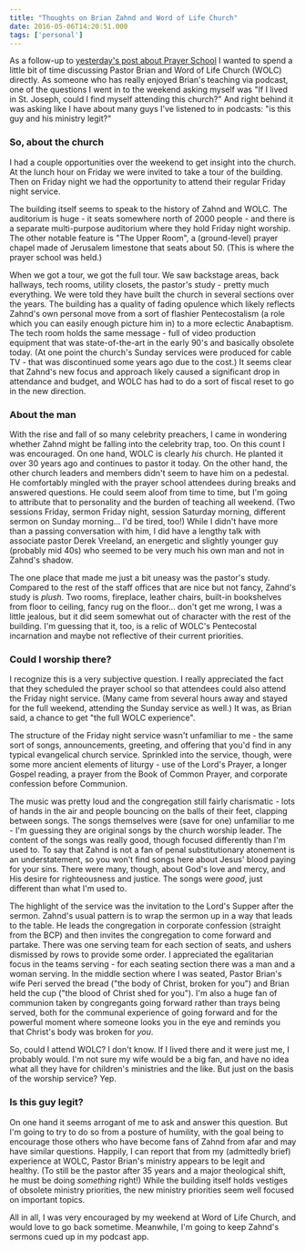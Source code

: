 ```yaml
---
title: "Thoughts on Brian Zahnd and Word of Life Church"
date: 2016-05-06T14:20:51.000
tags: ['personal']
---
```


As a follow-up to [yesterday's post about Prayer School](/16/05/brian-zahnds-prayer-school/) I wanted to spend a little bit of time discussing Pastor Brian and Word of Life Church (WOLC) directly. As someone who has really enjoyed Brian's teaching via podcast, one of the questions I went in to the weekend asking myself was "If I lived in St. Joseph, could I find myself attending this church?" And right behind it was asking like I have about many guys I've listened to in podcasts: "is this guy and his ministry legit?"

### So, about the church

I had a couple opportunities over the weekend to get insight into the church. At the lunch hour on Friday we were invited to take a tour of the building. Then on Friday night we had the opportunity to attend their regular Friday night service.

The building itself seems to speak to the history of Zahnd and WOLC. The auditorium is huge - it seats somewhere north of 2000 people - and there is a separate multi-purpose auditorium where they hold Friday night worship. The other notable feature is "The Upper Room", a (ground-level) prayer chapel made of Jerusalem limestone that seats about 50. (This is where the prayer school was held.)

When we got a tour, we got the full tour. We saw backstage areas, back hallways, tech rooms, utility closets, the pastor's study - pretty much everything. We were told they have built the church in several sections over the years. The building has a quality of fading opulence which likely reflects Zahnd's own personal move from a sort of flashier Pentecostalism (a role which you can easily enough picture him in) to a more eclectic Anabaptism. The tech room holds the same message - full of video production equipment that was state-of-the-art in the early 90's and basically obsolete today. (At one point the church's Sunday services were produced for cable TV - that was discontinued some years ago due to the cost.) It seems clear that Zahnd's new focus and approach likely caused a significant drop in attendance and budget, and WOLC has had to do a sort of fiscal reset to go in the new direction.

### About the man

With the rise and fall of so many celebrity preachers, I came in wondering whether Zahnd might be falling into the celebrity trap, too. On this count I was encouraged. On one hand, WOLC is clearly _his_ church. He planted it over 30 years ago and continues to pastor it today. On the other hand, the other church leaders and members didn't seem to have him on a pedestal. He comfortably mingled with the prayer school attendees during breaks and answered questions. He could seem aloof from time to time, but I'm going to attribute that to personality and the burden of teaching all weekend. (Two sessions Friday, sermon Friday night, session Saturday morning, different sermon on Sunday morning... I'd be tired, too!) While I didn't have more than a passing conversation with him, I did have a lengthy talk with associate pastor Derek Vreeland, an energetic and slightly younger guy (probably mid 40s) who seemed to be very much his own man and not in Zahnd's shadow.

The one place that made me just a bit uneasy was the pastor's study. Compared to the rest of the staff offices that are nice but not fancy, Zahnd's study is _plush_. Two rooms, fireplace, leather chairs, built-in bookshelves from floor to ceiling, fancy rug on the floor... don't get me wrong, I was a little jealous, but it did seem somewhat out of character with the rest of the building. I'm guessing that it, too, is a relic of WOLC's Pentecostal incarnation and maybe not reflective of their current priorities.

### Could I worship there?

I recognize this is a very subjective question. I really appreciated the fact that they scheduled the prayer school so that attendees could also attend the Friday night service. (Many came from several hours away and stayed for the full weekend, attending the Sunday service as well.) It was, as Brian said, a chance to get "the full WOLC experience".

The structure of the Friday night service wasn't unfamiliar to me - the same sort of songs, announcements, greeting, and offering that you'd find in any typical evangelical church service. Sprinkled into the service, though, were some more ancient elements of liturgy - use of the Lord's Prayer, a longer Gospel reading, a prayer from the Book of Common Prayer, and corporate confession before Communion.

The music was pretty loud and the congregation still fairly charismatic - lots of hands in the air and people bouncing on the balls of their feet, clapping between songs. The songs themselves were (save for one) unfamiliar to me - I'm guessing they are original songs by the church worship leader. The content of the songs was really good, though focused differently than I'm used to. To say that Zahnd is not a fan of penal substitutionary atonement is an understatement, so you won't find songs here about Jesus' blood paying for your sins. There were many, though, about God's love and mercy, and His desire for righteousness and justice. The songs were _good_, just different than what I'm used to.

The highlight of the service was the invitation to the Lord's Supper after the sermon. Zahnd's usual pattern is to wrap the sermon up in a way that leads to the table. He leads the congregation in corporate confession (straight from the BCP) and then invites the congregation to come forward and partake. There was one serving team for each section of seats, and ushers dismissed by rows to provide some order. I appreciated the egalitarian focus in the teams serving - for each seating section there was a man and a woman serving. In the middle section where I was seated, Pastor Brian's wife Peri served the bread ("the body of Christ, broken for you") and Brian held the cup ("the blood of Christ shed for you"). I'm also a huge fan of communion taken by congregants going forward rather than trays being served, both for the communal experience of going forward and for the powerful moment where someone looks you in the eye and reminds you that Christ's body was broken for _you_.

So, could I attend WOLC? I don't know. If I lived there and it were just me, I probably would. I'm not sure my wife would be a big fan, and have no idea what all they have for children's ministries and the like. But just on the basis of the worship service? Yep.

### Is this guy legit?

On one hand it seems arrogant of me to ask and answer this question. But I'm going to try to do so from a posture of humility, with the goal being to encourage those others who have become fans of Zahnd from afar and may have similar questions. Happily, I can report that from my (admittedly brief) experience at WOLC, Pastor Brian's ministry appears to be legit and healthy. (To still be the pastor after 35 years and a major theological shift, he must be doing _something_ right!) While the building itself holds vestiges of obsolete ministry priorities, the new ministry priorities seem well focused on important topics.

All in all, I was very encouraged by my weekend at Word of Life Church, and would love to go back sometime. Meanwhile, I'm going to keep Zahnd's sermons cued up in my podcast app.
